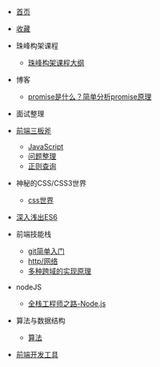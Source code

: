 * [首页](/README.md)
* [收藏](/guide)

* 珠峰构架课程
    * [珠峰构架课程大纲](/zhufeng/)
* 博客 
    * [promise是什么？简单分析promise原理](/post/promise)
* 面试整理
  
* [前端三板斧](/base/)
    * [JavaScript](/base/javascript)
    * [问题整理](/base/more)
    * [正则查询](/base/zhengze)
* 神秘的CSS/CSS3世界
    * [css世界](/css/)
* [深入浅出ES6](/es6/)
* 前端技能栈
    * [git简单入门](/skills/001)
    * [http/网络](/skills/002)
    * [多种跨域的实现原理](/skills/003)
* nodeJS
    * [全栈工程师之路-Node.js](/node/)
* 算法与数据结构
    * [算法](/leetcode/)
* [前端开发工具](/tools/)
